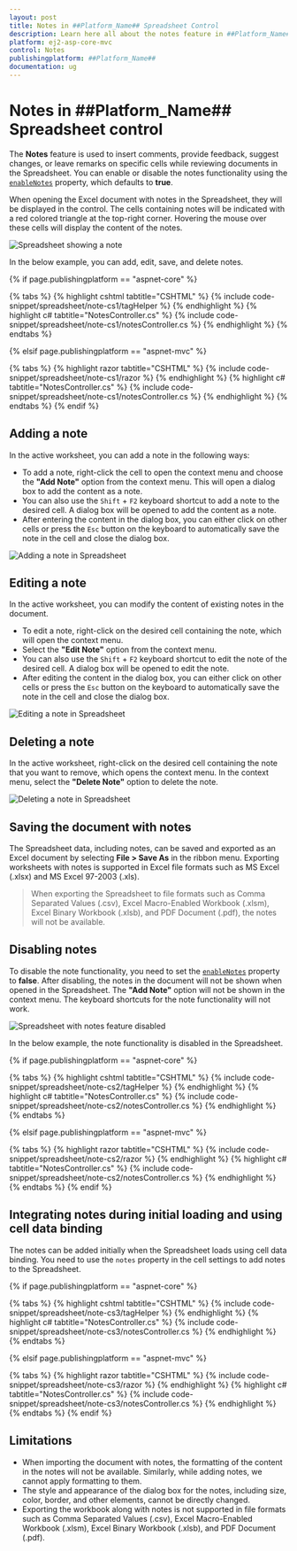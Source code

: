 ```yaml
---
layout: post
title: Notes in ##Platform_Name## Spreadsheet Control
description: Learn here all about the notes feature in ##Platform_Name## Spreadsheet component of Syncfusion Essential JS 2 and more.
platform: ej2-asp-core-mvc
control: Notes
publishingplatform: ##Platform_Name##
documentation: ug
---
```


# Notes in ##Platform_Name## Spreadsheet control

The **Notes** feature is used to insert comments, provide feedback, suggest changes, or leave remarks on specific cells while reviewing documents in the Spreadsheet. You can enable or disable the notes functionality using the [`enableNotes`](https://help.syncfusion.com/cr/aspnetcore-js2/Syncfusion.EJ2.Spreadsheet.Spreadsheet.html#Syncfusion_EJ2_Spreadsheet_Spreadsheet_EnableNotes) property, which defaults to **true**.

When opening the Excel document with notes in the Spreadsheet, they will be displayed in the control. The cells containing notes will be indicated with a red colored triangle at the top-right corner. Hovering the mouse over these cells will display the content of the notes.

![Spreadsheet showing a note](./images/spreadsheet_show_note.png)

In the below example, you can add, edit, save, and delete notes.

{% if page.publishingplatform == "aspnet-core" %}

{% tabs %}
{% highlight cshtml tabtitle="CSHTML" %}
{% include code-snippet/spreadsheet/note-cs1/tagHelper %}
{% endhighlight %}
{% highlight c# tabtitle="NotesController.cs" %}
{% include code-snippet/spreadsheet/note-cs1/notesController.cs %}
{% endhighlight %}
{% endtabs %}

{% elsif page.publishingplatform == "aspnet-mvc" %}

{% tabs %}
{% highlight razor tabtitle="CSHTML" %}
{% include code-snippet/spreadsheet/note-cs1/razor %}
{% endhighlight %}
{% highlight c# tabtitle="NotesController.cs" %}
{% include code-snippet/spreadsheet/note-cs1/notesController.cs %}
{% endhighlight %}
{% endtabs %}
{% endif %}


## Adding a note

In the active worksheet, you can add a note in the following ways:

* To add a note, right-click the cell to open the context menu and choose the **"Add Note"** option from the context menu. This will open a dialog box to add the content as a note.
* You can also use the `Shift` + `F2` keyboard shortcut to add a note to the desired cell. A dialog box will be opened to add the content as a note.
* After entering the content in the dialog box, you can either click on other cells or press the `Esc` button on the keyboard to automatically save the note in the cell and close the dialog box.

![Adding a note in Spreadsheet](./images/spreadsheet_add_note.gif)

## Editing a note

In the active worksheet, you can modify the content of existing notes in the document.

* To edit a note, right-click on the desired cell containing the note, which will open the context menu.
* Select the **"Edit Note"** option from the context menu.
* You can also use the `Shift` + `F2` keyboard shortcut to edit the note of the desired cell. A dialog box will be opened to edit the note.
* After editing the content in the dialog box, you can either click on other cells or press the `Esc` button on the keyboard to automatically save the note in the cell and close the dialog box.

![Editing a note in Spreadsheet](./images/spreadsheet_edit_note.gif)

## Deleting a note

In the active worksheet, right-click on the desired cell containing the note that you want to remove, which opens the context menu. In the context menu, select the **"Delete Note"** option to delete the note.

![Deleting a note in Spreadsheet](./images/spreadsheet_delete_note.gif)

## Saving the document with notes

The Spreadsheet data, including notes, can be saved and exported as an Excel document by selecting **File > Save As** in the ribbon menu. Exporting worksheets with notes is supported in Excel file formats such as MS Excel (.xlsx) and MS Excel 97-2003 (.xls).

> When exporting the Spreadsheet to file formats such as Comma Separated Values (.csv), Excel Macro-Enabled Workbook (.xlsm), Excel Binary Workbook (.xlsb), and PDF Document (.pdf), the notes will not be available.
## Disabling notes

To disable the note functionality, you need to set the [`enableNotes`](https://help.syncfusion.com/cr/aspnetcore-js2/Syncfusion.EJ2.Spreadsheet.Spreadsheet.html#Syncfusion_EJ2_Spreadsheet_Spreadsheet_EnableNotes) property to **false**. After disabling, the notes in the document will not be shown when opened in the Spreadsheet. The **"Add Note"** option will not be shown in the context menu. The keyboard shortcuts for the note functionality will not work.

![Spreadsheet with notes feature disabled](./images/spreadsheet_notes_disable.png)

In the below example, the note functionality is disabled in the Spreadsheet.

{% if page.publishingplatform == "aspnet-core" %}

{% tabs %}
{% highlight cshtml tabtitle="CSHTML" %}
{% include code-snippet/spreadsheet/note-cs2/tagHelper %}
{% endhighlight %}
{% highlight c# tabtitle="NotesController.cs" %}
{% include code-snippet/spreadsheet/note-cs2/notesController.cs %}
{% endhighlight %}
{% endtabs %}

{% elsif page.publishingplatform == "aspnet-mvc" %}

{% tabs %}
{% highlight razor tabtitle="CSHTML" %}
{% include code-snippet/spreadsheet/note-cs2/razor %}
{% endhighlight %}
{% highlight c# tabtitle="NotesController.cs" %}
{% include code-snippet/spreadsheet/note-cs2/notesController.cs %}
{% endhighlight %}
{% endtabs %}
{% endif %}

## Integrating notes during initial loading and using cell data binding

The notes can be added initially when the Spreadsheet loads using cell data binding. You need to use the `notes` property in the cell settings to add notes to the Spreadsheet.

{% if page.publishingplatform == "aspnet-core" %}

{% tabs %}
{% highlight cshtml tabtitle="CSHTML" %}
{% include code-snippet/spreadsheet/note-cs3/tagHelper %}
{% endhighlight %}
{% highlight c# tabtitle="NotesController.cs" %}
{% include code-snippet/spreadsheet/note-cs3/notesController.cs %}
{% endhighlight %}
{% endtabs %}

{% elsif page.publishingplatform == "aspnet-mvc" %}

{% tabs %}
{% highlight razor tabtitle="CSHTML" %}
{% include code-snippet/spreadsheet/note-cs3/razor %}
{% endhighlight %}
{% highlight c# tabtitle="NotesController.cs" %}
{% include code-snippet/spreadsheet/note-cs3/notesController.cs %}
{% endhighlight %}
{% endtabs %}
{% endif %}

## Limitations

* When importing the document with notes, the formatting of the content in the notes will not be available. Similarly, while adding notes, we cannot apply formatting to them.
* The style and appearance of the dialog box for the notes, including size, color, border, and other elements, cannot be directly changed.
* Exporting the workbook along with notes is not supported in file formats such as Comma Separated Values (.csv), Excel Macro-Enabled Workbook (.xlsm), Excel Binary Workbook (.xlsb), and PDF Document (.pdf).